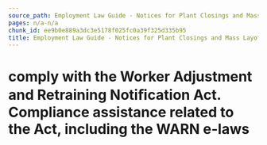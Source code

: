 ```yaml
---
source_path: Employment Law Guide - Notices for Plant Closings and Mass Layoffs.md
pages: n/a-n/a
chunk_id: ee9b0e889a3dc3e5178f025fc0a39f325d335b95
title: Employment Law Guide - Notices for Plant Closings and Mass Layoffs
---
```

# comply with the Worker Adjustment and Retraining Notiﬁcation Act. Compliance assistance related to the Act, including the WARN e-laws
